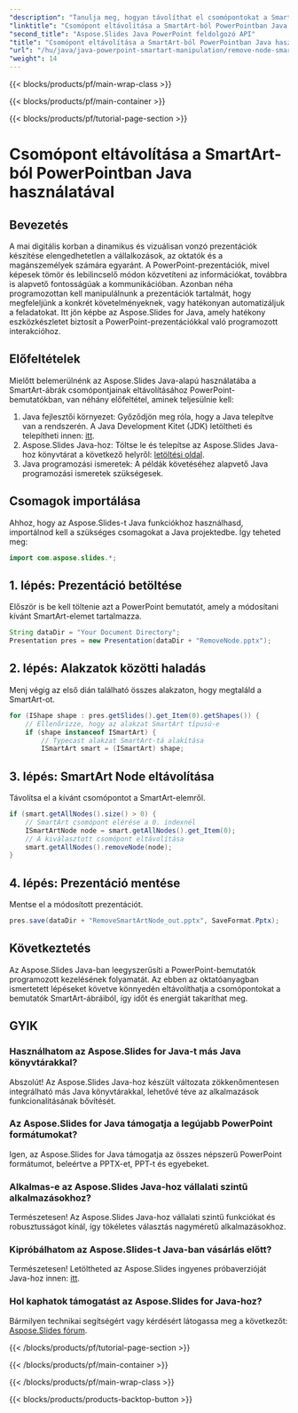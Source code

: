 ```yaml
---
"description": "Tanulja meg, hogyan távolíthat el csomópontokat a SmartArt-ból PowerPoint-bemutatókban az Aspose.Slides for Java használatával hatékonyan és programozottan."
"linktitle": "Csomópont eltávolítása a SmartArt-ból PowerPointban Java használatával"
"second_title": "Aspose.Slides Java PowerPoint feldolgozó API"
"title": "Csomópont eltávolítása a SmartArt-ból PowerPointban Java használatával"
"url": "/hu/java/java-powerpoint-smartart-manipulation/remove-node-smartart-powerpoint-java/"
"weight": 14
---
```


{{< blocks/products/pf/main-wrap-class >}}

{{< blocks/products/pf/main-container >}}

{{< blocks/products/pf/tutorial-page-section >}}

# Csomópont eltávolítása a SmartArt-ból PowerPointban Java használatával

## Bevezetés
A mai digitális korban a dinamikus és vizuálisan vonzó prezentációk készítése elengedhetetlen a vállalkozások, az oktatók és a magánszemélyek számára egyaránt. A PowerPoint-prezentációk, mivel képesek tömör és lebilincselő módon közvetíteni az információkat, továbbra is alapvető fontosságúak a kommunikációban. Azonban néha programozottan kell manipulálnunk a prezentációk tartalmát, hogy megfeleljünk a konkrét követelményeknek, vagy hatékonyan automatizáljuk a feladatokat. Itt jön képbe az Aspose.Slides for Java, amely hatékony eszközkészletet biztosít a PowerPoint-prezentációkkal való programozott interakcióhoz.
## Előfeltételek
Mielőtt belemerülnénk az Aspose.Slides Java-alapú használatába a SmartArt-ábrák csomópontjainak eltávolításához PowerPoint-bemutatókban, van néhány előfeltétel, aminek teljesülnie kell:
1. Java fejlesztői környezet: Győződjön meg róla, hogy a Java telepítve van a rendszerén. A Java Development Kitet (JDK) letöltheti és telepítheti innen: [itt](https://www.oracle.com/java/technologies/javase-jdk11-downloads.html).
2. Aspose.Slides Java-hoz: Töltse le és telepítse az Aspose.Slides Java-hoz könyvtárat a következő helyről: [letöltési oldal](https://releases.aspose.com/slides/java/).
3. Java programozási ismeretek: A példák követéséhez alapvető Java programozási ismeretek szükségesek.

## Csomagok importálása
Ahhoz, hogy az Aspose.Slides-t Java funkciókhoz használhasd, importálnod kell a szükséges csomagokat a Java projektedbe. Így teheted meg:
```java
import com.aspose.slides.*;
```
## 1. lépés: Prezentáció betöltése
Először is be kell töltenie azt a PowerPoint bemutatót, amely a módosítani kívánt SmartArt-elemet tartalmazza.
```java
String dataDir = "Your Document Directory";
Presentation pres = new Presentation(dataDir + "RemoveNode.pptx");
```
## 2. lépés: Alakzatok közötti haladás
Menj végig az első dián található összes alakzaton, hogy megtaláld a SmartArt-ot.
```java
for (IShape shape : pres.getSlides().get_Item(0).getShapes()) {
    // Ellenőrizze, hogy az alakzat SmartArt típusú-e
    if (shape instanceof ISmartArt) {
        // Typecast alakzat SmartArt-tá alakítása
        ISmartArt smart = (ISmartArt) shape;
```
## 3. lépés: SmartArt Node eltávolítása
Távolítsa el a kívánt csomópontot a SmartArt-elemről.
```java
if (smart.getAllNodes().size() > 0) {
    // SmartArt csomópont elérése a 0. indexnél
    ISmartArtNode node = smart.getAllNodes().get_Item(0);
    // A kiválasztott csomópont eltávolítása
    smart.getAllNodes().removeNode(node);
}
```
## 4. lépés: Prezentáció mentése
Mentse el a módosított prezentációt.
```java
pres.save(dataDir + "RemoveSmartArtNode_out.pptx", SaveFormat.Pptx);
```

## Következtetés
Az Aspose.Slides Java-ban leegyszerűsíti a PowerPoint-bemutatók programozott kezelésének folyamatát. Az ebben az oktatóanyagban ismertetett lépéseket követve könnyedén eltávolíthatja a csomópontokat a bemutatók SmartArt-ábráiból, így időt és energiát takaríthat meg.
## GYIK
### Használhatom az Aspose.Slides for Java-t más Java könyvtárakkal?
Abszolút! Az Aspose.Slides Java-hoz készült változata zökkenőmentesen integrálható más Java könyvtárakkal, lehetővé téve az alkalmazások funkcionalitásának bővítését.
### Az Aspose.Slides for Java támogatja a legújabb PowerPoint formátumokat?
Igen, az Aspose.Slides for Java támogatja az összes népszerű PowerPoint formátumot, beleértve a PPTX-et, PPT-t és egyebeket.
### Alkalmas-e az Aspose.Slides Java-hoz vállalati szintű alkalmazásokhoz?
Természetesen! Az Aspose.Slides Java-hoz vállalati szintű funkciókat és robusztusságot kínál, így tökéletes választás nagyméretű alkalmazásokhoz.
### Kipróbálhatom az Aspose.Slides-t Java-ban vásárlás előtt?
Természetesen! Letöltheted az Aspose.Slides ingyenes próbaverzióját Java-hoz innen: [itt](https://releases.aspose.com/).
### Hol kaphatok támogatást az Aspose.Slides for Java-hoz?
Bármilyen technikai segítségért vagy kérdésért látogassa meg a következőt: [Aspose.Slides fórum](https://forum.aspose.com/c/slides/11).

{{< /blocks/products/pf/tutorial-page-section >}}

{{< /blocks/products/pf/main-container >}}

{{< /blocks/products/pf/main-wrap-class >}}

{{< blocks/products/products-backtop-button >}}